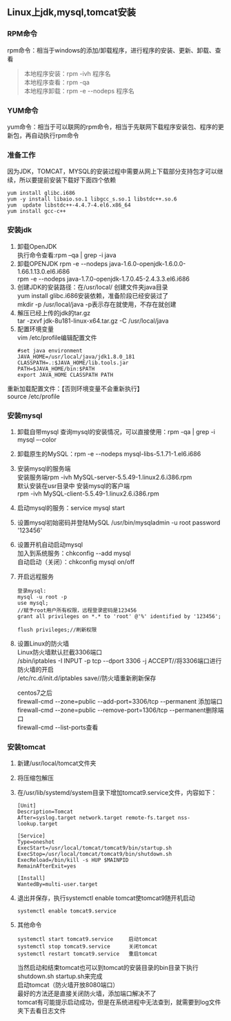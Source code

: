## Linux上jdk,mysql,tomcat安装
### RPM命令
rpm命令：相当于windows的添加/卸载程序，进行程序的安装、更新、卸载、查看   
> 本地程序安装：rpm -ivh 程序名  
> 本地程序查看：rpm -qa  
> 本地程序卸载：rpm -e --nodeps 程序名  

### YUM命令
yum命令：相当于可以联网的rpm命令，相当于先联网下载程序安装包、程序的更新包，再自动执行rpm命令  

### 准备工作  
因为JDK，TOMCAT，MYSQL的安装过程中需要从网上下载部分支持包才可以继续，所以要提前安装下载好下面四个依赖  
```
yum install glibc.i686  
yum -y install libaio.so.1 libgcc_s.so.1 libstdc++.so.6  
yum  update libstdc++-4.4.7-4.el6.x86_64  
yum install gcc-c++  
```
###  安装jdk
1.  卸载OpenJDK  
    执行命令查看:rpm –qa | grep -i java  
2.  卸载OPENJDK
    rpm -e --nodeps  java-1.6.0-openjdk-1.6.0.0-1.66.1.13.0.el6.i686  
    rpm -e --nodeps  java-1.7.0-openjdk-1.7.0.45-2.4.3.3.el6.i686  
3.  创建JDK的安装路径：在/usr/local/  创建文件夹java目录  
    yum install glibc.i686安装依赖，准备阶段已经安装过了  
    mkdir -p /usr/local/java  -p表示存在就使用，不存在就创建  
4.  解压已经上传的jdk的tar.gz  
    tar -zxvf jdk-8u181-linux-x64.tar.gz -C /usr/local/java  
5.  配置环境变量  
    vim /etc/profile编辑配置文件  
    ```
    #set java environment
    JAVA_HOME=/usr/local/java/jdk1.8.0_181
    CLASSPATH=.:$JAVA_HOME/lib.tools.jar
    PATH=$JAVA_HOME/bin:$PATH
    export JAVA_HOME CLASSPATH PATH
    ```
重新加载配置文件：【否则环境变量不会重新执行】  
source /etc/profile  
### 安装mysql
1.  卸载自带mysql
    查询mysql的安装情况，可以直接使用：rpm -qa | grep -i mysql –-color  
2.  卸载原生的MySQL：rpm -e --nodeps mysql-libs-5.1.71-1.el6.i686  
3.  安装mysql的服务端  
    安装服务端rpm -ivh MySQL-server-5.5.49-1.linux2.6.i386.rpm  
    默认安装在usr目录中
    安装mysql的客户端  
    rpm -ivh MySQL-client-5.5.49-1.linux2.6.i386.rpm  
4.  启动mysql的服务：service mysql start  
5.  设置mysql初始密码并登陆MySQL
    /usr/bin/mysqladmin -u root password '123456'  
6.  设置开机自动启动mysql  
    加入到系统服务：chkconfig --add mysql  
    自动启动（关闭）：chkconfig mysql on/off
7.  开启远程服务
    ```
    登录mysql:
    mysql -u root -p  
    use mysql;
    //赋予root用户所有权限，远程登录密码是123456
    grant all privileges on *.* to 'root' @'%' identified by '123456';

    flush privileges;//刷新权限
    ```
8.  设置Linux的防火墙  
    Linux防火墙默认拦截3306端口  
    /sbin/iptables -I INPUT -p tcp --dport 3306 -j ACCEPT//将3306端口进行防火墙的开启  
    /etc/rc.d/init.d/iptables save//防火墙重新刷新保存  

    centos7之后  
    firewall-cmd --zone=public --add-port=3306/tcp --permanent 添加端口  
    firewall-cmd --zone=public --remove-port=1306/tcp --permanent删除端口  
    firewall-cmd --list-ports查看  
    
### 安装tomcat
1.  新建/usr/local/tomcat文件夹  

2.  将压缩包解压  
3.  在/usr/lib/systemd/system目录下增加tomcat9.service文件，内容如下：
    ```
    [Unit]
    Description=Tomcat
    After=syslog.target network.target remote-fs.target nss-lookup.target
    
    [Service]
    Type=oneshot
    ExecStart=/usr/local/tomcat/tomcat9/bin/startup.sh
    ExecStop=/usr/local/tomcat/tomcat9/bin/shutdown.sh
    ExecReload=/bin/kill -s HUP $MAINPID
    RemainAfterExit=yes
    
    [Install]
    WantedBy=multi-user.target
    ```
4.  退出并保存，执行systemctl enable tomcat使tomcat9随开机启动
    ```
    systemctl enable tomcat9.service
    ```
5.  其他命令  
    ```
    systemctl start tomcat9.service     启动tomcat  
    systemctl stop tomcat9.service      关闭tomcat   
    systemctl restart tomcat9.service   重启tomcat 
    ```
    当然启动和结束tomcat也可以到tomcat的安装目录的bin目录下执行shutdown.sh  startup.sh来完成  
    启动tomcat（防火墙开放8080端口）  
    最好的方法还是直接关闭防火墙，添加端口解决不了  
    tomcat有可能提示启动成功，但是在系统进程中无法查到，就需要到log文件夹下去看日志文件  